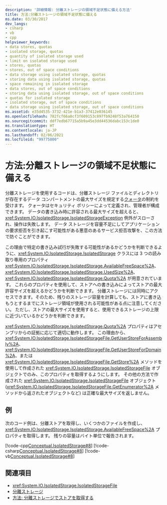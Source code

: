 ```yaml
---
description: '詳細情報: 分離ストレージの領域不足状態に備える方法'
title: 方法:分離ストレージの領域不足状態に備える
ms.date: 03/30/2017
dev_langs:
- csharp
- vb
- cpp
helpviewer_keywords:
- data stores, quotas
- isolated storage, quotas
- quantity of isolated storage used
- limit on isolated storage used
- stores, quotas
- stores, out of space conditions
- data storage using isolated storage, quotas
- storing data using isolated storage, quotas
- space remaining in isolated storage
- data stores, out of space conditions
- storing data using isolated storage, out of space conditions
- quotas for isolated storage
- isolated storage, out of space conditions
- data storage using isolated storage, out of space conditions
ms.assetid: e35d4535-3732-421e-b1a3-37412e036145
ms.openlocfilehash: 782fcf66a8cf3f609153c897fb9248f53a764150
ms.sourcegitcommit: ddf7edb67715a5b9a45e3dd44536dabc153c1de0
ms.translationtype: HT
ms.contentlocale: ja-JP
ms.lasthandoff: 02/06/2021
ms.locfileid: "99775800"
---
```

# <a name="how-to-anticipate-out-of-space-conditions-with-isolated-storage"></a>方法:分離ストレージの領域不足状態に備える

分離ストレージを使用するコードは、分離ストレージ ファイルとディレクトリが存在するデータ コンパートメントの最大サイズを規定する[クォータ](isolated-storage.md#quotas)の制約を受けます。 クォータはセキュリティ ポリシーによって定義され、管理者が構成できます。 データの書き込み時に許容される最大サイズを超えると、<xref:System.IO.IsolatedStorage.IsolatedStorageException> 例外がスローされ、操作は失敗します。 データ ストレージを容量不足にしてアプリケーションの要求拒否を引き起こす可能性がある悪意のあるサービス拒否攻撃を、この方法で防ぐことができます。

この理由で特定の書き込み試行が失敗する可能性があるかどうかを判断できるように、<xref:System.IO.IsolatedStorage.IsolatedStorage> クラスには 3 つの読み取り専用のプロパティ <xref:System.IO.IsolatedStorage.IsolatedStorage.AvailableFreeSpace%2A>、<xref:System.IO.IsolatedStorage.IsolatedStorage.UsedSize%2A>、<xref:System.IO.IsolatedStorage.IsolatedStorage.Quota%2A> が用意されています。 これらのプロパティを使用して、ストアへの書き込みによってストアの最大許容サイズを超えるかどうかを判断できます。 分離ストレージには同時にアクセスできます。そのため、残りのストレージ容量を計算しても、ストアに書き込もうとするまでにストレージ領域が使用される可能性がある点に注意してください。 ただし、ストアの最大サイズを使用すると、使用できるストレージの上限に近づいているかどうかを判断できます。

<xref:System.IO.IsolatedStorage.IsolatedStorage.Quota%2A> プロパティはアセンブリからの証拠に応じて適切に動作します。 この理由から、<xref:System.IO.IsolatedStorage.IsolatedStorageFile.GetUserStoreForAssembly%2A>、<xref:System.IO.IsolatedStorage.IsolatedStorageFile.GetUserStoreForDomain%2A>、または <xref:System.IO.IsolatedStorage.IsolatedStorageFile.GetStore%2A> メソッドを使用して作成された <xref:System.IO.IsolatedStorage.IsolatedStorageFile> オブジェクトでのみ、このプロパティを取得するようにします。 その他の方法で作成された <xref:System.IO.IsolatedStorage.IsolatedStorageFile> オブジェクト (<xref:System.IO.IsolatedStorage.IsolatedStorageFile.GetEnumerator%2A> メソッドから返されたオブジェクトなど) は正確な最大サイズを返しません。

## <a name="example"></a>例

次のコード例は、分離ストアを取得し、いくつかのファイルを作成し、<xref:System.IO.IsolatedStorage.IsolatedStorage.AvailableFreeSpace%2A> プロパティを取得します。 残りの容量はバイト単位で報告されます。

[!code-cpp[Conceptual.IsolatedStorage#8](../../../samples/snippets/cpp/VS_Snippets_CLR/conceptual.isolatedstorage/cpp/source7.cpp#8)]
[!code-csharp[Conceptual.IsolatedStorage#8](../../../samples/snippets/csharp/VS_Snippets_CLR/conceptual.isolatedstorage/cs/source7.cs#8)]
[!code-vb[Conceptual.IsolatedStorage#8](../../../samples/snippets/visualbasic/VS_Snippets_CLR/conceptual.isolatedstorage/vb/source7.vb#8)]

## <a name="see-also"></a>関連項目

- <xref:System.IO.IsolatedStorage.IsolatedStorageFile>
- [分離ストレージ](isolated-storage.md)
- [方法: 分離ストレージでストアを取得する](how-to-obtain-stores-for-isolated-storage.md)
